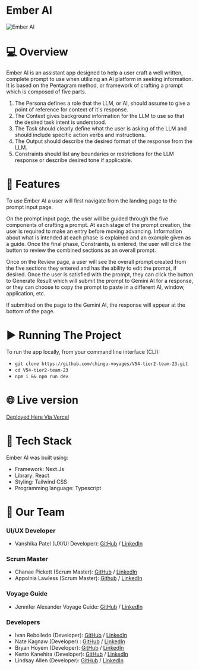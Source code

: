 # Ember AI

![Ember AI](./public/images/logo.svg)

# 💻 Overview

Ember AI is an assistant app designed to help a user craft a well written, complete prompt to use when utilizing an AI platform in seeking information.
It is based on the Pentagram method, or framework of crafting a prompt which is composed of five parts.

1. The Persona defines a role that the LLM, or AI, should assume to give a point of reference for context of it's response.
2. The Context gives background information for the LLM to use so that the desired task intent is understood.
3. The Task should clearly define what the user is asking of the LLM and should include specific action verbs and instructions.
4. The Output should describe the desired format of the response from the LLM.
5. Constraints should list any boundaries or restrictions for the LLM response or describe desired tone if applicable.

# 📲 Features

To use Ember AI a user will first navigate from the landing page to the prompt input page.

On the prompt input page, the user will be guided through the five components of crafting a prompt.
At each stage of the prompt creation, the user is required to make an entry before moving advancing.
Information about what is intended at each phase is explained and an example given as a guide.
Once the final phase, Constraints, is entered, the user will click the button to review the combined sections as an overall prompt.

Once on the Review page, a user will see the overall prompt created from the five sections they entered and has the ability to edit the prompt, if desired.
Once the user is satisfied with the prompt, they can click the button to Generate Result which will submit the prompt to Gemini AI for a response, or they can choose to copy the prompt to paste in a different AI, window, application, etc.

If submitted on the page to the Gemini AI, the response will appear at the bottom of the page.

# ▶️ Running The Project

To run the app locally, from your command line interface (CLI):

-   `git clone https://github.com/chingu-voyages/V54-tier2-team-23.git`
-   `cd V54-tier2-team-23`
-   `npm i && npm run dev`

# 🌐 Live version

[Deployed Here Via Vercel](https://ember-ai.vercel.app/)

# 🧰 Tech Stack

Ember AI was built using:

-   Framework: Next.Js
-   Library: React
-   Styling: Tailwind CSS
-   Programming language: Typescript

# 👥 Our Team

### UI/UX Developer

-   Vanshika Patel (UX/UI Developer): [GitHub](https://github.com/vanshika-99) / [LinkedIn](https://linkedin.com/in/vanshikapatel)

### Scrum Master

-   Chanae Pickett (Scrum Master): [GitHub](https://github.com/chanaelynease) / [LinkedIn](https://linkedin.com/in/chanaepickett)
-   Appolnia Lawless (Scrum Master): [Github](https://github.com/applelaw20) / [LinkedIn](https://www.linkedin.com/in/appolnialawless/)

### Voyage Guide

-   Jennifer Alexander Voyage Guide: [GitHub](https://github.com/jenny-alexander) / [LinkedIn](https://www.linkedin.com/in/jenny-alexander/)

### Developers

-   Ivan Rebolledo (Developer): [GitHub](https://github.com/ivannissimrch) / [LinkedIn](https://www.linkedin.com/in/ivan-rebolledo-012b17244/)
-   Nate Kagnaw (Developer) : [GitHub](https://github.com/natnaelsisay) / [LinkedIn](https://www.linkedin.com/in/natnael-kagnaw/)
-   Bryan Hoyem (Developer): [GitHub](https://github.com/bhoyem) / [LinkedIn](https://www.linkedin.com/in/bryanhoyem/)
-   Kento Kanehira (Developer): [GitHub](https://github.com/kento-ix) / [LinkedIn](https://www.linkedin.com/in/kento-kanehira-ixx/)
-   Lindsay Allen (Developer): [GitHub](https://github.com/lkallen) / [LinkedIn](https://www.linkedin.com/in/lindsay-allen-54b46937/)
